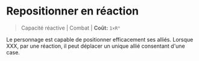 # Repositionner en réaction

> Capacité réactive | Combat |
> **Coût:** `1×R°`

Le personnage est capable de positionner efficacement ses alliés.
Lorsque XXX, par une réaction, il peut déplacer un unique allié consentant d'une case.
